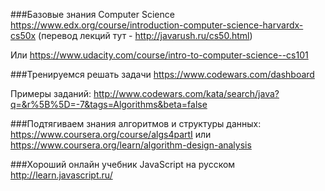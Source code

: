###Базовые знания Computer Science
https://www.edx.org/course/introduction-computer-science-harvardx-cs50x (перевод лекций тут - http://javarush.ru/cs50.html) 

Или
https://www.udacity.com/course/intro-to-computer-science--cs101

###Тренируемся решать задачи
https://www.codewars.com/dashboard

Примеры заданий:
http://www.codewars.com/kata/search/java?q=&r%5B%5D=-7&tags=Algorithms&beta=false

###Подтягиваем знания алгоритмов и структуры данных:
https://www.coursera.org/course/algs4partI
или
https://www.coursera.org/learn/algorithm-design-analysis

###Хороший онлайн учебник JavaScript на русском
http://learn.javascript.ru/

